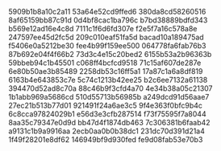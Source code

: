 5909b1b8a10c2a11
53a64e52cd9ffed6
380da8cd58260516
8af65159bb87c91d
0d4bf8cac1ba796c
b7bd38889bdfd343
b569e12ad16e4c8d
7111c1f6d6fd307e
f2e5f7a16c578a8e
247597ee45d2fc5d
209c010eaf51fa5d
bacad10a189475ad
f5406e0a5212be30
fee4b99f159ee500
064778fa6fab76b3
87b692e04f4f66b2
73d3c4e15c20bed2
6155b53a2b96363b
59bbeb94c1b45501
c068ff4bcfcd9518
71c15af607de287e
6e80b50ae3b85489
2258db53c16ff5a1
17a87c1a6a8df819
6163b4e643853c7e
5c74c1213b42ee25
b2c6ee7132a61138
394470d52ad8c70a
88c46b9f3cfd4a70
4e34b38a05c21307
1b1abb969a5686cd
510d55713b56985b
a249dcd91d56aae7
27ec21b513b77d01
921491f24a6ae3c5
9f4e363f0bfc9b4c
6c8cca97824029b1
e56d3e3cfb287514
f73f75595f7a8044
8aa35c79347e0d9d
bb47d4f1874db463
7c306381b6faab42
a9131c1b9a9916aa
2ecb0aa0b0b38dc1
231dc70d391d21a4
1f49f28201e8df62
146949bf9d930fed
fe9d08fab53e70b3
